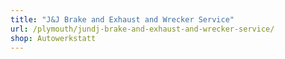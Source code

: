 ```yaml
---
title: "J&J Brake and Exhaust and Wrecker Service"
url: /plymouth/jundj-brake-and-exhaust-and-wrecker-service/
shop: Autowerkstatt
---
```

